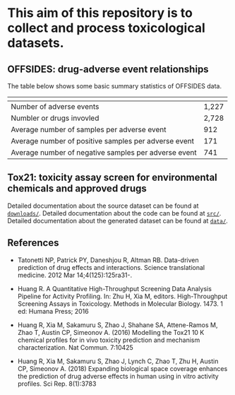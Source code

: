 # This aim of this repository is to collect and process toxicological datasets. 

## OFFSIDES: drug-adverse event relationships 

The table below shows some basic summary statistics of OFFSIDES data.
 
| <!-- -->    | <!-- -->    |
| :------------- | :------------- |
| Number of adverse events  | 1,227  |
| Numbler or drugs invovled  | 2,728  |
| Average number of samples per adverse event  | 912  |
| Average number of positive samples per adverse event  | 171  |
| Average number of negative samples per adverse event  | 741  |

## Tox21: toxicity assay screen for environmental chemicals and approved drugs 

Detailed documentation about the source dataset can be found at [`downloads/`](downloads/). Detailed documentation about the code can be found at [`src/`](src/). Detailed documentation about the generated dataset can be found at [`data/`](data/).


## References

+ Tatonetti NP, Patrick PY, Daneshjou R, Altman RB. Data-driven prediction of drug effects and interactions. Science translational medicine. 2012 Mar 14;4(125):125ra31-.

+ Huang R. A Quantitative High-Throughput Screening Data Analysis Pipeline for Activity Profiling. In: Zhu H, Xia M, editors. High-Throughput Screening Assays in Toxicology. Methods in Molecular Biology. 1473. 1 ed: Humana Press; 2016

+ Huang R, Xia M, Sakamuru S, Zhao J, Shahane SA, Attene-Ramos M, Zhao T, Austin CP, Simeonov A. (2016) Modelling the Tox21 10 K chemical profiles for in vivo toxicity prediction and mechanism characterization. Nat Commun. 7:10425

+ Huang R, Xia M, Sakamuru S, Zhao J, Lynch C, Zhao T, Zhu H, Austin CP, Simeonov A. (2018) Expanding biological space coverage enhances the prediction of drug adverse effects in human using in vitro activity profiles. Sci Rep. 8(1):3783

